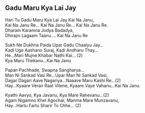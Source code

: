 ## Gadu Maru Kya Lai Jay

Hari Tu Gadu Maru Kya Lai Jay Kai Na Janu,  
Kai Na Janu Re… Kai Na Janu Re… Kai Na Janu Re.  
Dharam Karamna Jodya Badadya,  
Dhirajni Lagaam Taanu…. Kai Na Janu Re

Sukh Ne Dukhna Paida Upar Gadu Chaalyu Jay…  
Kadi Uge Aashano Suraj, Kadi Andharu Thay…  
He…Mari Mujne Khabar Nathi Kai… (2)  
Kya Maru Thekanu…Kai Na Janu

Papan Pachhade, Swapna Sangharya…  
Man Ni Sankad Vasi Re…Upar Man Ni Sankad Vasi,  
Dagar Dagari Aave Nagariya…Naaave Maru Kashi Re…(2)  
Hay…Kyaare Veran Raat Vitene, Kyaare Vaye Vahanu…Kai Na Janu.

Kyathi Aavyo, Kya Javanu, Kya Mare Rahevanu…(2)  
Agam Nigamno Khel Agochar, Manma Mare Munzavanu,  
Hay…Hartu Fartu Sharir To Chhe… (2)

